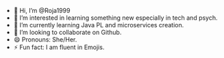 - 👋 Hi, I’m @Roja1999
- 👀 I’m interested in learning something new especially in tech and psych. 
- 🌱 I’m currently learning Java PL and microservices creation. 
- 💞️ I’m looking to collaborate on Github. 
- 😄 Pronouns: She/Her.
- ⚡ Fun fact: I am fluent in Emojis. 

<!---
Roja1999/Roja1999 is a ✨ special ✨ repository because its `README.md` (this file) appears on your GitHub profile.
You can click the Preview link to take a look at your changes.
--->

